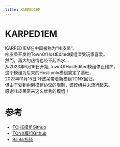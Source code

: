 ```yaml
---
title: KARPED1EM
---
```

# KARPED1EM
KARPED1EM在中国被称为“咔皮呆”。<br>
咔皮呆开发的TownOfHostEdited模组深受玩家喜爱。<br>
然而，再大的热情也经不起冷水...<br>
从2023年6月16日开始,TownOfHostEdited模组停止维护。<br>
这个模组为后来的Host-only模组奠定了基础。<br>
2023年11月15日,咔皮呆带着新模组TONX回归。<br>
但由于受到树懒模组协议的限制，该模组并未流行起来。<br>
感谢咔皮呆带来这么优秀的模组！<br>

# 参考

- [TOHE模组Github](https://github.com/KARPED1EM/TownOfNext/tree/TOHE)
- [TONX模组Github](https://github.com/KARPED1EM/TownOfNext/tree/TONX)
- [BiliBili视频](https://www.bilibili.com/video/BV1TM411T7UW?p=1&vd_source=c4127fdddb340902442d0c20959975cb)